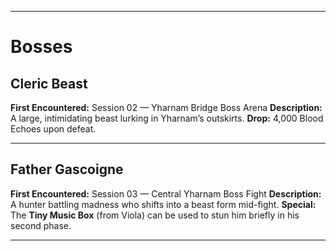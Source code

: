 
---

# Bosses

## Cleric Beast

**First Encountered:** Session 02 — Yharnam Bridge Boss Arena
**Description:** A large, intimidating beast lurking in Yharnam’s outskirts.
**Drop:** 4,000 Blood Echoes upon defeat.

---

## Father Gascoigne

**First Encountered:** Session 03 — Central Yharnam Boss Fight
**Description:** A hunter battling madness who shifts into a beast form mid-fight.
**Special:** The **Tiny Music Box** (from Viola) can be used to stun him briefly in his second phase.

---